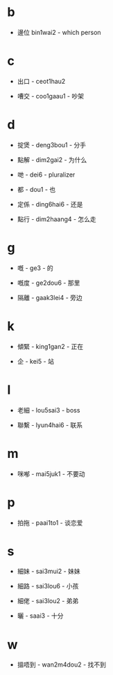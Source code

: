 # b

- 邊位 bin1wai2 - which person

# c

- 出口 - ceot1hau2

- 嘈交 - coo1gaau1 - 吵架

# d

- 掟煲 - deng3bou1 - 分手

- 點解 - dim2gai2 - 为什么

- 哋 - dei6 - pluralizer

- 都 - dou1 - 也

- 定係 - ding6hai6 - 还是

- 點行 - dim2haang4 - 怎么走

# g

- 嘅 - ge3 - 的

- 嘅度 - ge2dou6 - 那里

- 隔離 - gaak3lei4 - 旁边

# k

- 傾緊 - king1gan2 - 正在

- 企 - kei5 - 站

# l

- 老細 - lou5sai3 - boss

- 聯繫 - lyun4hai6 - 联系

# m

- 咪喐 - mai5juk1 - 不要动

# p

- 拍拖 - paai1to1 - 谈恋爱

# s

- 細妹 - sai3mui2 - 妹妹

- 細路 - sai3lou6 - 小孩

- 細佬 - sai3lou2 - 弟弟

- 曬 - saai3 - 十分

# w

- 搵唔到 - wan2m4dou2 - 找不到